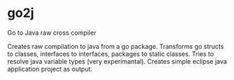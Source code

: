 # go2j
Go to Java raw cross compiler

Creates raw compilation to java from a go package.
Transforms go structs to classes, interfaces to interfaces, packages to
static classes.
Tries to resolve java variable types (very experimantal).
Creates simple eclipse java application project as output.
